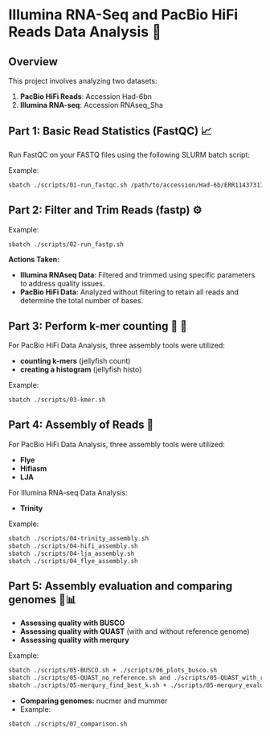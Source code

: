 # Illumina RNA-Seq and PacBio HiFi Reads Data Analysis 🧬 

## Overview

This project involves analyzing two datasets:
1. **PacBio HiFi Reads**: Accession Had-6bn
2. **Illumina RNA-seq**: Accession RNAseq_Sha

## Part 1: Basic Read Statistics (FastQC) 📈  

Run FastQC on your FASTQ files using the following SLURM batch script:

Example:
```bash
sbatch ./scripts/01-run_fastqc.sh /path/to/accession/Had-6b/ERR11437317.fastq.gz
```


## Part 2: Filter and Trim Reads (fastp) ⚙️

Example:
```bash
sbatch ./scripts/02-run_fastp.sh
```

**Actions Taken:**
- **Illumina RNAseq Data**: Filtered and trimmed using specific parameters to address quality issues.
- **PacBio HiFi Data**: Analyzed without filtering to retain all reads and determine the total number of bases.

## Part 3: Perform k-mer counting 🪼 🔢
For PacBio HiFi Data Analysis, three assembly tools were utilized:

- **counting k-mers** (jellyfish count)
- **creating a histogram** (jellyfish histo)

Example:
```bash
sbatch ./scripts/03-kmer.sh
```

## Part 4: Assembly of Reads 🧩
For PacBio HiFi Data Analysis, three assembly tools were utilized:

- **Flye**
- **Hifiasm**
- **LJA**

For Illumina RNA-seq Data Analysis:
- **Trinity**

Example:
```bash
sbatch ./scripts/04-trinity_assembly.sh
sbatch ./scripts/04-hifi_assembly.sh
sbatch ./scripts/04-lja_assembly.sh
sbatch ./scripts/04_flye_assembly.sh
```

## Part 5: Assembly evaluation and comparing genomes 🔬📊
- **Assessing quality with BUSCO**
- **Assessing quality with QUAST** (with and without reference genome)
- **Assessing quality with merqury**

Example:
```bash
sbatch ./scripts/05-BUSCO.sh + ./scripts/06_plots_busco.sh
sbatch ./scripts/05-QUAST_no_reference.sh and ./scripts/05-QUAST_with_reference.sh
sbatch ./scripts/05-merqury_find_best_k.sh + ./scripts/05-merqury_evaluation.sh 
```
- **Comparing genomes:** nucmer and mummer
- 
  Example:
```bash
sbatch ./scripts/07_comparison.sh
```
